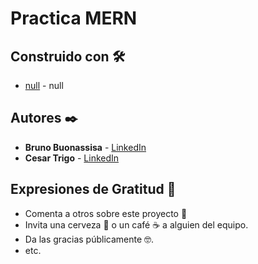 # Practica MERN

## Construido con 🛠️

* [null](https://null.com) - null


## Autores ✒️


* **Bruno Buonassisa**  - [LinkedIn](https://www.linkedin.com/in/bruno-buonassisa-9b8691230/)
* **Cesar Trigo**       - [LinkedIn](https://www.linkedin.com/in/cesar-trigo-30745a255)


## Expresiones de Gratitud 🎁

* Comenta a otros sobre este proyecto 📢
* Invita una cerveza 🍺 o un café ☕ a alguien del equipo. 
* Da las gracias públicamente 🤓.
* etc.
